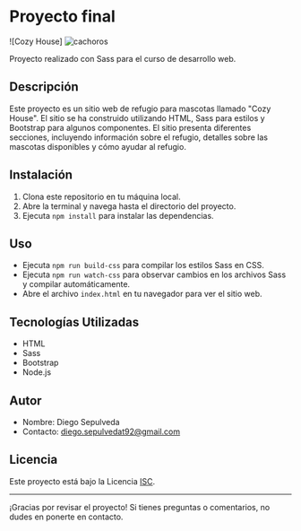 # Proyecto final 

![Cozy House]
![cachoros](https://github.com/darsito92/pre-entrega-dos/assets/125772013/5bace300-b5ef-40ed-9e43-fa2fd4c8c82e)

Proyecto realizado con Sass para el curso de desarrollo web.

## Descripción

Este proyecto es un sitio web de refugio para mascotas llamado "Cozy House". El sitio se ha construido utilizando HTML, Sass para estilos y Bootstrap para algunos componentes. El sitio presenta diferentes secciones, incluyendo información sobre el refugio, detalles sobre las mascotas disponibles y cómo ayudar al refugio.

## Instalación

1. Clona este repositorio en tu máquina local.
2. Abre la terminal y navega hasta el directorio del proyecto.
3. Ejecuta `npm install` para instalar las dependencias.

## Uso

- Ejecuta `npm run build-css` para compilar los estilos Sass en CSS.
- Ejecuta `npm run watch-css` para observar cambios en los archivos Sass y compilar automáticamente.
- Abre el archivo `index.html` en tu navegador para ver el sitio web.

## Tecnologías Utilizadas

- HTML
- Sass
- Bootstrap
- Node.js 

## Autor

- Nombre: Diego Sepulveda
- Contacto: diego.sepulvedat92@gmail.com

## Licencia

Este proyecto está bajo la Licencia [ISC](LICENSE).

---

¡Gracias por revisar el proyecto! Si tienes preguntas o comentarios, no dudes en ponerte en contacto.

